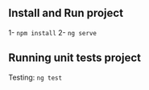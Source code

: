 ## Install and Run project

1- `npm install`
2- `ng serve`

## Running unit tests project

Testing: `ng test`
